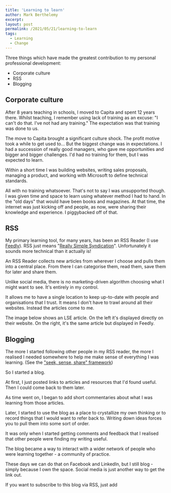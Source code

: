 ```yaml
---
title: 'Learning to learn'
author: Mark Berthelemy
excerpt:
layout: post
permalink: /2021/05/21/learning-to-learn
tags:
  - Learning
  - Change
---
```

Three things which have made the greatest contribution to my personal professional development:

- Corporate culture
- RSS
- Blogging

## Corporate culture

After 8 years teaching in schools, I moved to Capita and spent 12 years there. Whilst teaching, I remember using lack of training as an excuse: "I can't do that. I've not had any training." The expectation was that training was done to us.

The move to Capita brought a significant culture shock. The profit motive took a while to get used to... But the biggest change was in expectations. I had a succession of really good managers, who gave me opportunities and bigger and bigger challenges. I'd had no training for them, but I was expected to learn.

Within a short time I was building websites, writing sales proposals, managing a product, and working with Microsoft to define technical standards.

All with no training whatsoever. That's not to say I was unsupported though. I was given time and space to learn using whatever method I had to hand. In the "old days" that would have been books and magazines. At that time, the internet was just kicking off and people, as now, were sharing their knowledge and experience. I piggybacked off of that.

## RSS

My primary learning tool, for many years, has been an RSS Reader (I use [Feedly](https://feedly.com/)). RSS just means "[Really Simple Syndication](https://en.wikipedia.org/wiki/RSS)". Unfortunately it sounds more technical than it actually is!

An RSS Reader collects new articles from wherever I choose and pulls them into a central place. From there I can categorise them, read them, save them for later and share them.

Unlike social media, there is no marketing-driven algorithm choosing what I might want to see. It's entirely in my control.

It allows me to have a single location to keep up-to-date with people and organisations that I trust. It means I don't have to trawl around all their websites. Instead the articles come to me.

The image below shows an LSE article. On the left it's displayed directly on their website. On the right, it's the same article but displayed in Feedly.

## Blogging

The more I started following other people in my RSS reader, the more I realised I needed somewhere to help me make sense of everything I was learning. (See the ["seek, sense, share" framework](https://jarche.com/pkm/))

So I started a blog.

At first, I just posted links to articles and resources that I'd found useful. Then I could come back to them later.

As time went on, I began to add short commentaries about what I was learning from those articles.

Later, I started to use the blog as a place to crystallize my own thinking or to record things that I would want to refer back to. Writing down ideas forces you to pull them into some sort of order.

It was only when I started getting comments and feedback that I realised that other people were finding my writing useful.

The blog became a way to interact with a wider network of people who were learning together - a community of practice.

These days we can do that on Facebook and LinkedIn, but I still blog - simply because I own the space. Social media is just another way to get the link out.

If you want to subscribe to this blog via RSS, just add 
